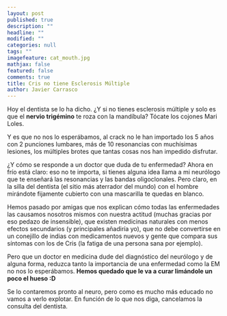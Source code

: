 ```yaml
---
layout: post
published: true
description: ""
headline: ""
modified: ""
categories: null
tags: ""
imagefeature: cat_mouth.jpg
mathjax: false
featured: false
comments: true
title: Cris no tiene Esclerosis Múltiple
author: Javier Carrasco
---
```


Hoy el dentista se lo ha dicho. ¿Y si no tienes esclerosis múltiple y solo es que el **nervio trigémino** te roza con la mandíbula? Tócate los cojones Mari Loles.

Y es que no nos lo esperábamos, al crack no le han importado los 5 años con 2 punciones lumbares, más de 10 resonancias con muchísimas lesiones, los múltiples brotes que tantas cosas nos han impedido disfrutar.

¿Y cómo se responde a un doctor que duda de tu enfermedad? Ahora en frío está claro: eso no te importa, si tienes alguna idea llama a mi neurólogo que te enseñará las resonancias y las bandas oligoclonales. Pero claro, en la silla del dentista (el sitio más aterrador del mundo) con el hombre mirándote fijamente cubierto con una mascarilla te quedas en blanco.

Hemos pasado por amigas que nos explican cómo todas las enfermedades las causamos nosotros mismos con nuestra actitud (muchas gracias por eso pedazo de insensible), que existen medicinas naturales con menos efectos secundarios (y principales añadiría yo), que no debe convertirse en un conejillo de indias con medicamentos nuevos y gente que compara sus síntomas con los de Cris (la fatiga de una persona sana por ejemplo).

Pero que un doctor en medicina dude del diagnóstico del neurólogo y de alguna forma, reduzca tanto la importancia de una enfermedad como la EM no nos lo esperábamos. **Hemos quedado que le va a curar limándole un poco el hueso :D**

Se lo contaremos pronto al neuro, pero como es mucho más educado no vamos a verlo explotar. En función de lo que nos diga, cancelamos la consulta del dentista.


